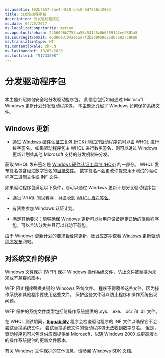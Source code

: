 ```yaml
---
ms.assetid: 602bf657-7ae4-4610-b4c0-9d7260c42063
title: 分发驱动程序包
description: 分发驱动程序包
ms.date: 04/20/2017
ms.localizationpriority: medium
ms.openlocfilehash: 2456096b7753aa55c53145a6b6359143ee9805a5
ms.sourcegitcommit: e6d80e33042e15d7f2b2d9868d25d07b927c86a0
ms.translationtype: HT
ms.contentlocale: zh-CN
ms.lasthandoff: 10/05/2020
ms.locfileid: "91733208"
---
```

# <a name="distributing-a-driver-package"></a>分发驱动程序包

## <span id="ddk_distributing_a_driver_pg"></span><span id="DDK_DISTRIBUTING_A_DRIVER_PG"></span>


本主题介绍如何安全地分发驱动程序包。 此信息包括如何通过 Microsoft Windows 更新计划分发驱动程序包。 本主题还介绍了 Windows 如何保护系统文件。

## <a name="span-idddk_windows_update_pgspanspan-idddk_windows_update_pgspanwindows-update"></a><span id="ddk_windows_update_pg"></span><span id="DDK_WINDOWS_UPDATE_PG"></span>Windows 更新


* 通过 [Windows 硬件认证工具包 (HCK)](/windows-hardware/test/hlk/) 测试的[驱动程序包](../install/driver-packages.md)可以由 WHQL 进行数字签名。 如果驱动程序包由 WHQL 进行数字签名，则可以通过 Windows 更新计划或其他 Microsoft 支持的分发机制来分发。

获取 WHQL 发布签名是 [Windows 硬件认证工具包 (HCK)](/windows-hardware/test/hlk/) 的一部分。 WHQL 发布签名包含经过数字签名的[目录文件](../install/catalog-files.md)。 数字签名不会更改你提交用于测试的驱动程序二进制文件或 INF 文件。

如果驱动程序包满足以下条件，则可以通过 Windows 更新计划分发驱动程序包：

-   通过 WHQL 测试程序，并且收到 [WHQL 发布签名](../install/whql-release-signature.md)。

-   有资格参加 Windows 认证计划。

-   满足其他要求：能够确保 Windows 更新可以为用户设备确定正确的驱动程序包，可以合法分发并且可以自动下载包。

由于 Windows 更新计划的要求会经常更新，因此应定期查看 [Windows 更新驱动程序发布](/windows-hardware/test/hlk/)网站。

## <a name="span-idddk_protection_for_system_files_pgspanspan-idddk_protection_for_system_files_pgspanprotection-for-system-files"></a><span id="ddk_protection_for_system_files_pg"></span><span id="DDK_PROTECTION_FOR_SYSTEM_FILES_PG"></span>对系统文件的保护


Windows 文件保护 (WFP) 保护 Windows 操作系统文件，防止文件被替换为未知或不兼容的版本。

WFP 阻止程序替换关键的 Windows 系统文件。 程序不得覆盖这些文件，因为操作系统和其他程序要使用这些文件。 保护这些文件可以防止程序和操作系统出现问题。

WFP 保护的系统文件类型包括随操作系统提供的 .sys、.exe、.ocx 和 .dll 文件。

在 WHQL 测试期间，[**Signability**](../devtest/inf2cat.md) 程序会检查驱动程序的 INF 文件以确保它不会尝试替换系统文件。 尝试替换系统文件的驱动程序包无法收到数字签名。 但是，驱动程序包可以包含供应商提供给 Microsoft，以随 Windows 2000 或更高版本的操作系统提供的更新文件版本。

有关 Windows 文件保护的其他信息，请参阅 Windows SDK 文档。

